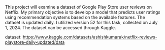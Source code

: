 This project will examine a dataset of Google Play Store user reviews on Netflix. My primary objective is to develop a model that predicts user ratings using recommendation systems based on the available features.
The dataset is updated daily. I utilized version 52 for this task, collected on July 1, 2024. The dataset can be accessed through Kaggle.


dataset: https://www.kaggle.com/datasets/ashishkumarak/netflix-reviews-playstore-daily-updated/data
